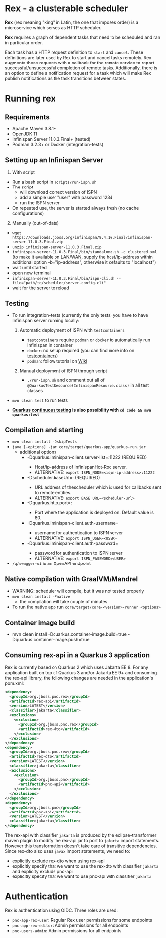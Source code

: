 # Rex - a clusterable scheduler
**Rex** (rex meaning "king" in Latin, the one that imposes order) is a microservice which serves as HTTP scheduler. 

**Rex** requires a graph of dependent tasks that need to be scheduled and ran in particular order. 

Each task has a HTTP request definition to `start` and `cancel`. These definitions are later used by Rex to start and 
cancel tasks remotely. Rex augments these requests with a callback for the remote service to report 
successful/unsuccessful completion of remote tasks. Additionally, there is an option to define a notification request 
for a task which will make Rex publish notifications as the task transitions between states.


# Running rex

## Requirements
- Apache Maven 3.8.1+
- OpenJDK 11
- Infinispan Server 11.0.3.Final+ (tested)
- Podman 3.2.3+ or Docker (integration-tests)

## Setting up an Infinispan Server
1. With script
- Run a bash script in `scripts/run-ispn.sh`
- The script 
  - will download correct version of ISPN
  - add a simple user "user" with password 1234 
  - run the ISPN server
- On repeated use, the server is started always fresh (no cache configurations) 
2. Manually (out-of-date)
- `wget https://downloads.jboss.org/infinispan/9.4.16.Final/infinispan-server-11.0.3.Final.zip`
- `unzip infinispan-server-11.0.3.Final.zip`
- `infinispan-server-11.0.3.Final/bin/standalone.sh -c clustered.xml` 
      (to make it available on LAN/WAN, supply the host/ip-address within additional option -b="ip-address", 
      otherwise it defaults to "localhost")
- wait until started
- open new terminal
- `infinispan-server-11.0.3.Final/bin/ispn-cli.sh --file="path/to/scheduler/server-config.cli"`
- wait for the server to reload

## Testing
- To run integration-tests (currently the only tests) you have to have Infinispan server running locally:
  1. Automatic deployment of ISPN with `testcontainers`
     - `testcontainers` require `podman` or `docker` to automatically run Infinispan in container
     - `docker`: no setup required (you can find more info on
     [testcontainers](https://www.testcontainers.org/supported_docker_environment/))
     - `podman`: follow tutorial on [Wiki](https://github.com/project-ncl/rex/wiki/Podman-set-up)

  2. Manual deployment of ISPN through script 
     - `./run-ispn.sh` and comment out all of `@QuarkusTestResource(InfinispanResource.class)` in all test classes

- `mvn clean test` to run tests
- **[Quarkus continuous testing](https://quarkus.io/guides/continuous-testing) is also possibility with `cd code && mvn quarkus:test`**

## Compilation and starting
- `mvn clean install -DskipTests`
- `java [-options] -jar core/target/quarkus-app/quarkus-run.jar`
    * additional options
       * -Dquarkus.infinispan-client.server-list=<ispn-ip-address>:11222 (REQUIRED) 
         * Host/ip-address of InfinispanHot-Rod server.
         * ALTERNATIVE: `export ISPN_NODE=<ispn-ip-address>:11222`
       * -Dscheduler.baseUrl=<scheduler-url>: (REQUIRED)
         * URL address of thescheduler which is used for callbacks sent to remote entities.
         * ALTERNATIVE: `export BASE_URL=<scheduler-url>`
       * -Dquarkus.http.port=<port>:
         * Port where the application is deployed on. Default value is 80.
       * -Dquarkus.infinispan-client.auth-username=<USER>
         * username for authentication to ISPN server
         * ALTERNATIVE: `export ISPN_USER=<USER>`
       * -Dquarkus.infinispan-client.auth-password=<PASSWORD>
         * password for authentication to ISPN server
         * ALTERNATIVE: `export ISPN_PASSWORD=<USER>`
- `/q/swagger-ui` is an OpenAPI endpoint

## Native compilation with GraalVM/Mandrel
- WARNING: scheduler will compile, but it was not tested properly
- `mvn clean install -Pnative` 
  - the compilation will take couple of minutes
- To run the native app run `core/target/core-<version>-runner <options>`

## Container image build
- mvn clean install -Dquarkus.container-image.build=true -Dquarkus.container-image.push=true

## Consuming rex-api in a Quarkus 3 application
Rex is currently based on Quarkus 2 which uses Jakarta EE 8. For any
application built on top of Quarkus 3 and/or Jakarta EE 9+ and consuming the
rex-api library, the following changes are needed in the application's pom.xml:

```xml
<dependency>
  <groupId>org.jboss.pnc.rex</groupId>
  <artifactId>rex-api</artifactId>
  <version>LATEST</version>
  <classifier>jakarta</classifier>
  <exclusions>
    <exclusion>
      <groupId>org.jboss.pnc.rex</groupId>
      <artifactId>rex-dto</artifactId>
    </exclusion>
  </exclusions>
</dependency>
<dependency>
  <groupId>org.jboss.pnc.rex</groupId>
  <artifactId>rex-dto</artifactId>
  <version>LATEST</version>
  <classifier>jakarta</classifier>
  <exclusions>
    <exclusion>
      <groupId>org.jboss.pnc</groupId>
      <artifactId>pnc-api</artifactId>
    </exclusion>
  </exclusions>
</dependency>
<dependency>
  <groupId>org.jboss.pnc</groupId>
  <artifactId>pnc-api</artifactId>
  <version>LATEST</version>
  <classifier>jakarta</classifier>
</dependency>
```
The rex-api with classifier `jakarta` is produced by the eclipse-transformer
maven plugin to modify the rex-api jar to port to `jakarta` import statements.
However this transformation doesn't take care of transitive dependencies. Since rex-dto also uses `javax` import statements, we need to:
- explicitly exclude rex-dto when using rex-api
- explicitly specify that we want to use the rex-dto with classifier `jakarta` and explicity exclude pnc-api
- explicitly specify that we want to use pnc-api with classifier `jakarta`

# Authentication
Rex is authentication using OIDC. Three roles are used:
- `pnc-app-rex-user`: Regular Rex user permissions for some endpoints
- `pnc-app-rex-editor`: Admin permissions for all endpoints
- `pnc-users-admin`: Admin permissions for all endpoints
